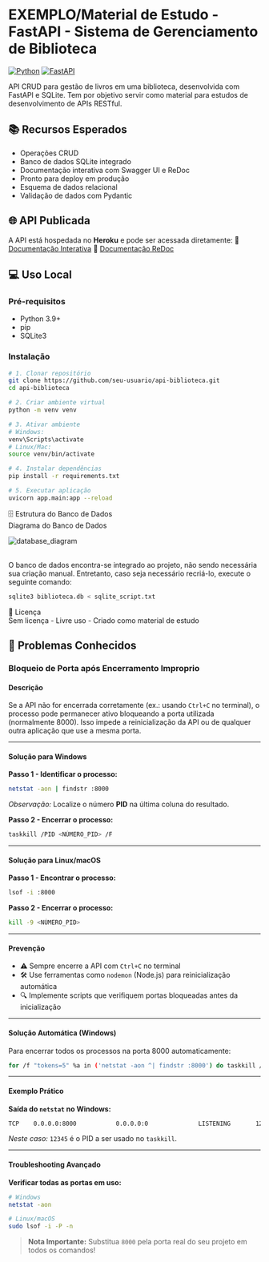 # EXEMPLO/Material de Estudo - FastAPI - Sistema de Gerenciamento de Biblioteca

[![Python](https://img.shields.io/badge/Python-3.9%2B-blue)](https://www.python.org/)
[![FastAPI](https://img.shields.io/badge/FastAPI-0.68.0-green)](https://fastapi.tiangolo.com/)

API CRUD para gestão de livros em uma biblioteca, desenvolvida com FastAPI e SQLite. Tem por objetivo servir como material para estudos de desenvolvimento de APIs RESTful.

## 📚 Recursos Esperados
- Operações CRUD
- Banco de dados SQLite integrado
- Documentação interativa com Swagger UI e ReDoc
- Pronto para deploy em produção
- Esquema de dados relacional
- Validação de dados com Pydantic

## 🌐 API Publicada
A API está hospedada no **Heroku** e pode ser acessada diretamente:
🔗 [Documentação Interativa](https://api-bibliote-estudo-crud-ac46c8c9300f.herokuapp.com/docs)
🔗 [Documentação ReDoc](https://api-bibliote-estudo-crud-ac46c8c9300f.herokuapp.com/redoc)

## 💻 Uso Local

### Pré-requisitos
- Python 3.9+
- pip
- SQLite3

### Instalação
```bash
# 1. Clonar repositório
git clone https://github.com/seu-usuario/api-biblioteca.git
cd api-biblioteca

# 2. Criar ambiente virtual
python -m venv venv

# 3. Ativar ambiente
# Windows:
venv\Scripts\activate
# Linux/Mac:
source venv/bin/activate

# 4. Instalar dependências
pip install -r requirements.txt

# 5. Executar aplicação
uvicorn app.main:app --reload
```

🗄️ Estrutura do Banco de Dados
 <br>Diagrama do Banco de Dados

![database_diagram](https://github.com/user-attachments/assets/cf52434a-fd5c-410c-80ee-7c27960d2357)

<br> O banco de dados encontra-se integrado ao projeto, não sendo necessária sua criação manual. Entretanto, caso seja necessário recriá-lo, execute o seguinte comando:

```bash
sqlite3 biblioteca.db < sqlite_script.txt
```

📄 Licença
 <br>Sem licença - Livre uso - Criado como material de estudo

## 🐛 Problemas Conhecidos

### Bloqueio de Porta após Encerramento Improprio

#### Descrição
Se a API não for encerrada corretamente (ex.: usando `Ctrl+C` no terminal), o processo pode permanecer ativo bloqueando a porta utilizada (normalmente 8000). Isso impede a reinicialização da API ou de qualquer outra aplicação que use a mesma porta.

---

#### Solução para Windows
**Passo 1 - Identificar o processo:**
```bash
netstat -aon | findstr :8000
```
*Observação:* Localize o número **PID** na última coluna do resultado.

**Passo 2 - Encerrar o processo:**
```bash
taskkill /PID <NÚMERO_PID> /F
```

---

#### Solução para Linux/macOS
**Passo 1 - Encontrar o processo:**
```bash
lsof -i :8000
```

**Passo 2 - Encerrar o processo:**
```bash
kill -9 <NÚMERO_PID>
```

---

#### Prevenção
- ⚠️ Sempre encerre a API com `Ctrl+C` no terminal
- 🛠️ Use ferramentas como `nodemon` (Node.js) para reinicialização automática
- 🔍 Implemente scripts que verifiquem portas bloqueadas antes da inicialização

---

#### Solução Automática (Windows)
Para encerrar todos os processos na porta 8000 automaticamente:
```bash
for /f "tokens=5" %a in ('netstat -aon ^| findstr :8000') do taskkill /PID %a /F
```

---

#### Exemplo Prático
**Saída do `netstat` no Windows:**
```bash
TCP    0.0.0.0:8000           0.0.0.0:0              LISTENING       12345
```
*Neste caso:* `12345` é o PID a ser usado no `taskkill`.

---

#### Troubleshooting Avançado
**Verificar todas as portas em uso:**
```bash
# Windows
netstat -aon

# Linux/macOS
sudo lsof -i -P -n
```

> **Nota Importante:** Substitua `8000` pela porta real do seu projeto em todos os comandos!